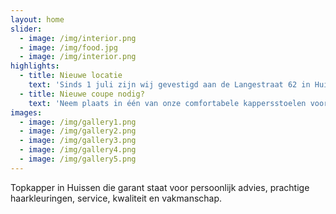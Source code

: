 ```yaml
---
layout: home
slider:
  - image: /img/interior.png
  - image: /img/food.jpg
  - image: /img/interior.png
highlights:
  - title: Nieuwe locatie
    text: 'Sinds 1 juli zijn wij gevestigd aan de Langestraat 62 in Huissen. Na een maandenlange verbouwing zijn wij trots op het bereikte resultaat. Nieuwsgierig geworden? Je bent van harte welkom om een kijkje te komen nemen!'
  - title: Nieuwe coupe nodig?
    text: 'Neem plaats in één van onze comfortabele kappersstoelen voor een behandeling. Ons enthousiaste team staat voor je klaar om je vakkundig te adviseren welk kapsel het beste bij je past. Of je nu alleen komt of met het hele gezin, iedereen is welkom bij Raf Kappers!'
images:
  - image: /img/gallery1.png
  - image: /img/gallery2.png
  - image: /img/gallery3.png
  - image: /img/gallery4.png
  - image: /img/gallery5.png
---
```


Topkapper in Huissen die garant staat voor persoonlijk advies, prachtige haarkleuringen, service, kwaliteit en vakmanschap.